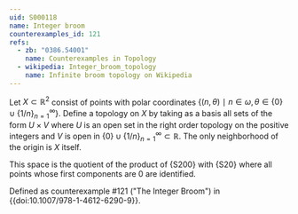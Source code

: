 ```yaml
---
uid: S000118
name: Integer broom
counterexamples_id: 121
refs:
  - zb: "0386.54001"
    name: Counterexamples in Topology
  - wikipedia: Integer_broom_topology
    name: Infinite broom topology on Wikipedia
---
```

Let $X \subset \mathbb{R}^2$ consist of points with polar coordinates $\{(n,\theta)\ \mid\ n \in \omega, \theta \in \{0\} \cup \{1/n\}_{n=1}^\infty\}$. Define a topology on $X$ by taking as a basis all sets of the form $U \times V$ where $U$ is an open set in the right order topology on the positive integers and $V$ is open in $\{0\} \cup \{1/n\}_{n=1}^\infty \subset \mathbb{R}$. The only neighborhood of the origin is $X$ itself.

This space is the quotient of the product of {S200} with {S20} where all points whose first components are 0 are identified.

Defined as counterexample #121 ("The Integer Broom")
in {{doi:10.1007/978-1-4612-6290-9}}.

